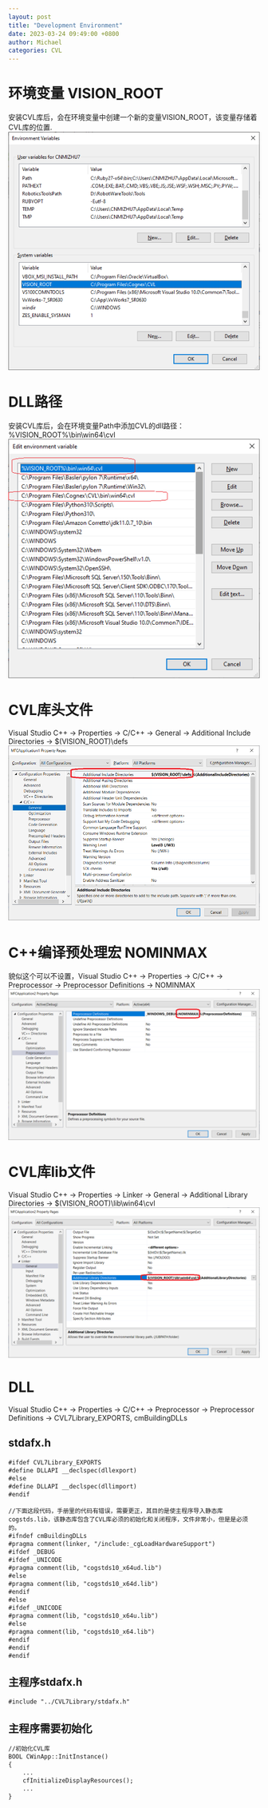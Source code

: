 ```yaml
---
layout: post
title: "Development Environment"
date: 2023-03-24 09:49:00 +0800
author: Michael
categories: CVL
---
```


# 环境变量 VISION_ROOT
安装CVL库后，会在环境变量中创建一个新的变量VISION_ROOT，该变量存储着CVL库的位置.  
![日志文件夹](/assets/CVL/vision_root.png)  


# DLL路径
安装CVL库后，会在环境变量Path中添加CVL的dll路径：%VISION_ROOT%\bin\win64\cvl  
![日志文件夹](/assets/CVL/CVLPathEnvironment.png)  

# CVL库头文件
Visual Studio C++ -> Properties -> C/C++ -> General -> Additional Include Directories -> $(VISION_ROOT)\defs  
![日志文件夹](/assets/CVL/AdditionalIncludeDirectories.png)  

# C++编译预处理宏 NOMINMAX
貌似这个可以不设置，Visual Studio C++ -> Properties -> C/C++ -> Preprocessor -> Preprocessor Definitions -> NOMINMAX  
![日志文件夹](/assets/CVL/PreprocessorDefinitions.png)  

# CVL库lib文件
Visual Studio C++ -> Properties -> Linker -> General -> Additional Library Directories -> $(VISION_ROOT)\lib\win64\cvl  
![日志文件夹](/assets/CVL/AdditionalLibraryDirectories.png)  

# DLL
Visual Studio C++ -> Properties -> C/C++ -> Preprocessor -> Preprocessor Definitions -> CVL7Library_EXPORTS, cmBuildingDLLs  

## stdafx.h

    #ifdef CVL7Library_EXPORTS
    #define DLLAPI __declspec(dllexport)
    #else
    #define DLLAPI __declspec(dllimport)
    #endif

    //下面这段代码，手册里的代码有错误，需要更正，其目的是使主程序导入静态库cogstds.lib，该静态库包含了CVL库必须的初始化和关闭程序，文件非常小，但是是必须的。
    #ifndef cmBuildingDLLs
    #pragma comment(linker, "/include:_cgLoadHardwareSupport")
    #ifdef _DEBUG
    #ifdef _UNICODE
    #pragma comment(lib, "cogstds10_x64ud.lib")
    #else
    #pragma comment(lib, "cogstds10_x64d.lib")
    #endif
    #else
    #ifdef _UNICODE
    #pragma comment(lib, "cogstds10_x64u.lib")
    #else
    #pragma comment(lib, "cogstds10_x64.lib")
    #endif
    #endif
    #endif

## 主程序stdafx.h

    #include "../CVL7Library/stdafx.h"

## 主程序需要初始化
    //初始化CVL库
    BOOL CWinApp::InitInstance()
    {
        ...
    	cfInitializeDisplayResources();
        ...
    }